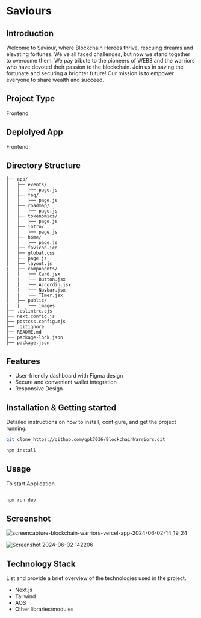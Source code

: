 # Saviours

## Introduction

Welcome to Saviour, where Blockchain Heroes thrive, rescuing dreams and elevating fortunes. We've all faced challenges, but now we stand together to overcome them. We pay tribute to the pioneers of WEB3 and the warriors who have devoted their passion to the blockchain. Join us in saving the fortunate and securing a brighter future! Our mission is to empower everyone to share wealth and succeed.

## Project Type

Frontend

## Deplolyed App

Frontend:

## Directory Structure

```
├── app/
│   ├── events/
│   │   ├── page.js
│   ├── faq/
│   │   ├── page.js
│   ├── roadmap/
│   │   ├── page.js
│   ├── tokenomics/
│   │   ├── page.js
│   ├── intro/
│   │   ├── page.js
│   ├── home/
│   │   ├── page.js
│   ├── favicon.ico
│   ├── global.css
│   ├── page.js
│   ├── layout.js
|   ├── components/
│   |   └── Card.jsx
│   |   └── Button.jsx
│   |   └── Accordin.jsx
│   |   └── Navbar.jsx
│   |   └── TImer.jsx
|   ├── public/
│   |   └── images
├── .eslintrc.cjs
├── next.config.js
├── postcss.config.mjs
├── .gitignore
├── README.md
├── package-lock.json
├── package.json

```

## Features

- User-friendly dashboard with Figma design
- Secure and convenient wallet integration
- Responsive Design

## Installation & Getting started

Detailed instructions on how to install, configure, and get the project running.

```bash
git clone https://github.com/gpk7036/BlockchainWarriors.git

npm install

```

## Usage

To start Application

```bash

npm run dev

```

## Screenshot
![screencapture-blockchain-warriors-vercel-app-2024-06-02-14_19_24](https://github.com/SatyajeetKumarRao/BlockchainWarriors/assets/67307315/eeaf0c70-77fa-4c31-aa2d-0aa9871d218f)

![Screenshot 2024-06-02 142206](https://github.com/SatyajeetKumarRao/BlockchainWarriors/assets/67307315/d9ec4a06-8653-40b5-8ab1-54a04fb2e8c3)

## Technology Stack

List and provide a brief overview of the technologies used in the project.

- Next.js
- Tailwind
- AOS
- Other libraries/modules
